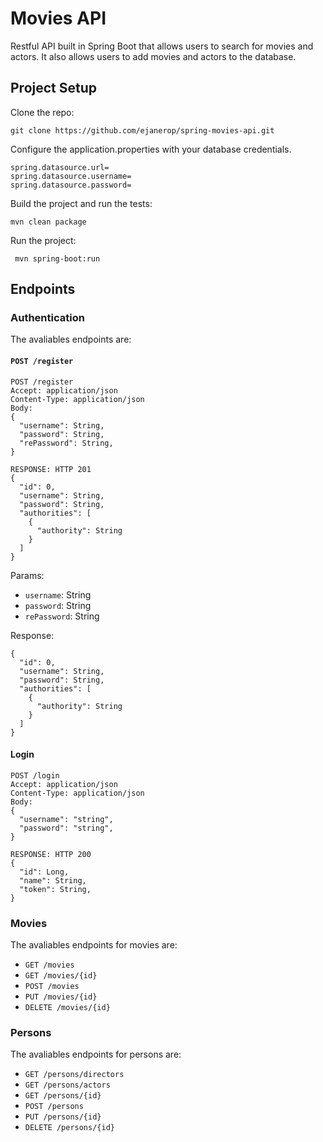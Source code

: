 # Movies API

Restful API built in Spring Boot that allows users to search for movies and actors. It also allows users to add movies and actors to the database.

## Project Setup

Clone the repo:

```
git clone https://github.com/ejanerop/spring-movies-api.git
```

Configure the application.properties with your database credentials.

```
spring.datasource.url=
spring.datasource.username=
spring.datasource.password=
```

Build the project and run the tests:

```
mvn clean package
```

Run the project:

```
 mvn spring-boot:run
```

## Endpoints

### Authentication

The avaliables endpoints are:

#### `POST /register`

```
POST /register
Accept: application/json
Content-Type: application/json
Body:
{
  "username": String,
  "password": String,
  "rePassword": String,
}

RESPONSE: HTTP 201
{
  "id": 0,
  "username": String,
  "password": String,
  "authorities": [
    {
      "authority": String
    }
  ]
}
```

Params:

-   `username`: String
-   `password`: String
-   `rePassword`: String

Response:

```
{
  "id": 0,
  "username": String,
  "password": String,
  "authorities": [
    {
      "authority": String
    }
  ]
}
```

#### Login

```
POST /login
Accept: application/json
Content-Type: application/json
Body:
{
  "username": "string",
  "password": "string",
}

RESPONSE: HTTP 200
{
  "id": Long,
  "name": String,
  "token": String,
}
```

### Movies

The avaliables endpoints for movies are:

-   `GET /movies`
-   `GET /movies/{id}`
-   `POST /movies`
-   `PUT /movies/{id}`
-   `DELETE /movies/{id}`

### Persons

The avaliables endpoints for persons are:

-   `GET /persons/directors`
-   `GET /persons/actors`
-   `GET /persons/{id}`
-   `POST /persons`
-   `PUT /persons/{id}`
-   `DELETE /persons/{id}`
